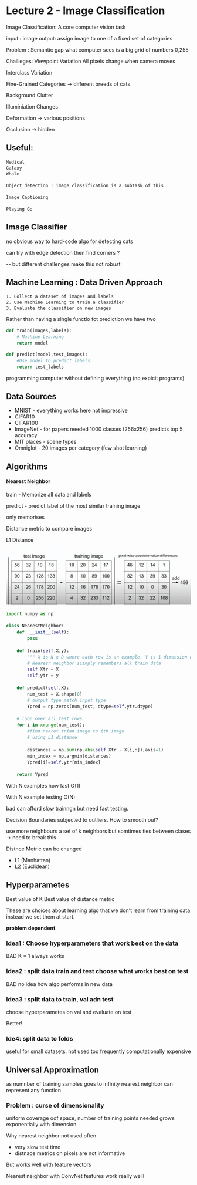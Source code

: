 # Lecture 2 - Image Classification


Image Classification: A core computer vision task

input : image 
output: assign image to one of a fixed set of categories

Problem : Semantic gap 
what computer sees is a big grid of numbers 0,255

Challleges: Viewpoint Variation
All pixels change when camera moves

Interclass Variation

Fine-Grained Categories -> different breeds of cats

Background Clutter 

Illuminiation Changes 

Deformation -> various positions

Occlusion -> hidden

## Useful:
    Medical 
    Galaxy 
    Whale

    Object detection : image classification is a subtask of this 

    Image Captioning

    Playing Go

## Image Classifier

no obvious way to hard-code algo for detecting cats

can try with edge detection then find corners ?

-- but different challenges make this not robust


## Machine Learning : Data Driven Approach

    1. Collect a dataset of images and labels
    2. Use Machine Learning to train a classifier
    3. Evaluate the classifier on new images

Rather than having a single functio fot prediction we have two 

```py
def train(images,labels):
    # Machine Learning
    return model
```

```py
def predict(model,test_images):
    #Use model to predict labels
    return test_labels
```

programming computer without defining everything (no expicit programs)


## Data Sources

- MNIST - everything works here not impressive
- CIFAR10
- CIFAR100
- ImageNet - for papers needed 1000 classes (256x256) predicts top 5 accuracy
- MIT places - scene types
- Omniglot - 20 images per category (few shot learning)



## Algorithms

#### Nearest Neighbor

train - Memorize all data and labels

predict - predict label of the most similar training image

only memorises


Distance metric to compare images


L1 Distance 

![l1_distnce](l1.png)


```py
import numpy as np

class NearestNeighbor:
    def  __init__(self):
        pass
    
    def train(self,X,y):
        """ X is N x D where each row is an example. Y is 1-dimension of size N"""
        # Nearesr neighbor siimply remembers all train data
        self.Xtr = X
        self.ytr = y

    def predict(self,X):
        num_test = X.shape[0]
        # output type match input type
        Ypred = np.zeros(num_test, dtype=self.ytr.dtype)

    # loop over all test rows
    for i in xrange(num_test):
        #find nearet trian image to ith image
        # using L1 distance 

        distances = np.sum(np.abs(self.Xtr - X[i,:]),axis=1)
        min_index = np.argmin(distances)
        Ypred[i]=self.ytr[min_index]

    return Ypred

```

With N examples how fast
O(1)

With N example testing
O(N)

bad can afford slow trainngn but need fast testing.

Decision Boundaries subjected to outliers. How to smooth out?

use more neighbours a set of k neighbors
but somtimes ties between clases -> need to break this

Distnce Metric can be changed
- L1 (Manhattan)
- L2 (Euclidean)

## Hyperparametes

Best value of K
Best value of distance metric

These are choices about learning algo that we don't learn from training data instead we set them at start.

**problem dependent**

### Idea1 : Choose hyperparameters that work best on the data

BAD K = 1 always works


### Idea2 : split data train and test choose what works best on test 


BAD no idea how algo performs in new data


### Idea3 : split data to train, val adn test

choose hyperparametes on val and evaluate on test

Better!



### Ide4: split data to folds

useful for small datasets. not used too frequently computationally expensive


## Universal Approximation

as numnber of training samples goes to infinity nearest neighbor can represent any function 

### Problem : curse of dimensionality

uniform coverage odf space, number of training points needed grows exponentially with dimension

Why nearest neighbor not used often

- very slow test time
- distnace metrics on pixels are not informative


But works well with feature vectors


Nearest neighbor with ConvNet features work really welll






